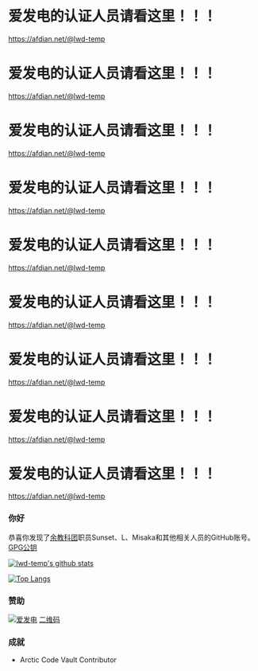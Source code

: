 # 爱发电的认证人员请看这里！！！
https://afdian.net/@lwd-temp
# 爱发电的认证人员请看这里！！！
https://afdian.net/@lwd-temp
# 爱发电的认证人员请看这里！！！
https://afdian.net/@lwd-temp
# 爱发电的认证人员请看这里！！！
https://afdian.net/@lwd-temp
# 爱发电的认证人员请看这里！！！
https://afdian.net/@lwd-temp
# 爱发电的认证人员请看这里！！！
https://afdian.net/@lwd-temp
# 爱发电的认证人员请看这里！！！
https://afdian.net/@lwd-temp
# 爱发电的认证人员请看这里！！！
https://afdian.net/@lwd-temp
# 爱发电的认证人员请看这里！！！
https://afdian.net/@lwd-temp
### 你好
恭喜你发现了[余教科团](https://github.com/lwd-temp/about-lwd-temp)职员Sunset、L、Misaka和其他相关人员的GitHub账号。[GPG公钥](https://cdn.jsdelivr.net/gh/lwd-temp/lwd-temp/lwd-temp_0xFDCB405A_public.asc)

[![lwd-temp's github stats](https://github-readme-stats-git-master.lwd-temp.vercel.app/api?username=lwd-temp&show_icons=true)](https://github.com/anuraghazra/github-readme-stats)

[![Top Langs](https://github-readme-stats-git-master.lwd-temp.vercel.app/api/top-langs/?username=lwd-temp)](https://github.com/anuraghazra/github-readme-stats)
### 赞助
[![爱发电](https://cdn.jsdelivr.net/gh/lwd-temp/lwd-temp/afd_support.svg)](https://afdian.net/@lwd-temp)
[二维码](https://cdn.jsdelivr.net/gh/lwd-temp/lwd-temp/afd_qr.jpg)
### 成就
* Arctic Code Vault Contributor
